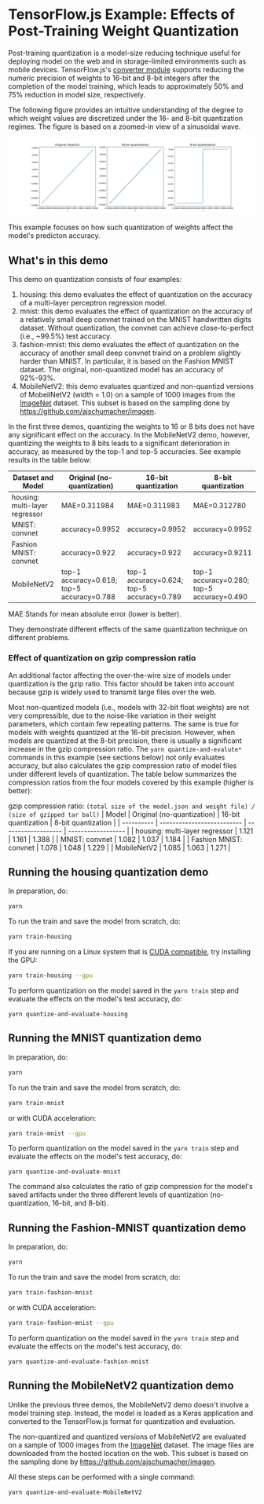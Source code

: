 # TensorFlow.js Example: Effects of Post-Training Weight Quantization

Post-training quantization is a model-size reducing technique useful for
deploying model on the web and in storage-limited environments such as
mobile devices. TensorFlow.js's
[converter module](https://github.com/tensorflow/tfjs-converter)
supports reducing the numeric precision of weights to 16-bit and 8-bit
integers after the completion of the model training, which leads to
approximately 50% and 75% reduction in model size, respectively.

The following figure provides an intuitive understanding of the degree
to which weight values are discretized under the 16- and 8-bit quantization
regimes. The figure is based on a zoomed-in view of a sinusoidal wave.

![Weight quantization: 16-bit and 8-bit](./quantization.png)

This example focuses on how such quantization of weights affect the
model's predicton accuracy.

## What's in this demo

This demo on quantization consists of four examples:
1. housing: this demo evaluates the effect of quantization on the accuracy
   of a multi-layer perceptron regression model.
2. mnist: this demo evaluates the effect of quantization on the accuracy
   of a relatively small deep convnet trained on the MNIST handwritten digits
   dataset. Without quantization, the convnet can achieve close-to-perfect
   (i.e., ~99.5%) test accuracy.
3. fashion-mnist: this demo evaluates the effect of quantization on the
   accuracy of another small deep convnet traind on a problem slightly harder
   than MNIST. In particular, it is based on the Fashion MNIST dataset. The
   original, non-quantized model has an accuracy of 92%-93%.
4. MobileNetV2: this demo evaluates quantized and non-quantizd versions of
   MobeilNetV2 (width = 1.0) on a sample of 1000 images from the
   [ImageNet](http://www.image-net.org/) dataset. This subset is based on the
   sampling done by https://github.com/ajschumacher/imagen.

In the first three demos, quantizing the weights to 16 or 8 bits does not
have any significant effect on the accuracy. In the MobileNetV2 demo, however,
quantizing the weights to 8 bits leads to a significant deterioration in
accuracy, as measured by the top-1 and top-5 accuracies. See example results
in the table below:

| Dataset and Model      | Original (no-quantization) | 16-bit quantization | 8-bit quantization |
| ---------------------- | -------------------------- | ------------------- | ------------------ |
| housing: multi-layer regressor  |  MAE=0.311984     | MAE=0.311983        | MAE=0.312780       |
| MNIST: convnet         | accuracy=0.9952            | accuracy=0.9952     | accuracy=0.9952    |
| Fashion MNIST: convnet | accuracy=0.922             | accuracy=0.922      | accuracy=0.9211    |
| MobileNetV2            | top-1 accuracy=0.618; top-5 accuracy=0.788 | top-1 accuracy=0.624; top-5 accuracy=0.789 | top-1 accuracy=0.280; top-5 accuracy=0.490 |

MAE Stands for mean absolute error (lower is better).

They demonstrate different effects of the same quantization technique
on different problems.

### Effect of quantization on gzip compression ratio

An additional factor affecting the over-the-wire size of models
under quantization is the gzip ratio. This factor should be taken into
account because gzip is widely used to transmit large files over the
web.

Most non-quantized models (i.e.,
models with 32-bit float weights) are not very compressible, due to
the noise-like variation in their weight parameters, which contain
few repeating patterns. The same is true for models with weights
quantized at the 16-bit precision. However, when models are quantized
at the 8-bit precision, there is usually a significant increase in the
gzip compression ratio. The `yarn quantize-and-evalute*` commands in
this example (see sections below) not only evaluates accuracy, but also
calculates the gzip compression ratio of model files under different
levels of quantization. The table below summarizes the compression ratios
from the four models covered by this example (higher is better):

gzip compression ratio:
`(total size of the model.json and weight file) / (size of gzipped tar ball)`
| Model      | Original (no-quantization) | 16-bit quantization | 8-bit quantization |
| ---------- | -------------------------- | ------------------- | ------------------ |
| housing: multi-layer regressor  | 1.121 | 1.161               | 1.388              |
| MNIST: convnet         | 1.082          | 1.037               | 1.184              |
| Fashion MNIST: convnet | 1.078          | 1.048               | 1.229              |
| MobileNetV2            | 1.085          | 1.063               | 1.271              |

## Running the housing quantization demo

In preparation, do:

```sh
yarn
```

To run the train and save the model from scratch, do:
```sh
yarn train-housing
```

If you are running on a Linux system that is [CUDA compatible](https://www.tensorflow.org/install/install_linux), try installing the GPU:

```sh
yarn train-housing --gpu
```

To perform quantization on the model saved in the `yarn train` step
and evaluate the effects on the model's test accuracy, do:

```
yarn quantize-and-evaluate-housing
```

## Running the MNIST quantization demo

In preparation, do:

```sh
yarn
```

To run the train and save the model from scratch, do:
```sh
yarn train-mnist
```

or with CUDA acceleration:

```sh
yarn train-mnist --gpu
```

To perform quantization on the model saved in the `yarn train` step
and evaluate the effects on the model's test accuracy, do:

```
yarn quantize-and-evaluate-mnist
```

The command also calculates the ratio of gzip compression for the
model's saved artifacts under the three different levels of quantization
(no-quantization, 16-bit, and 8-bit).

## Running the Fashion-MNIST quantization demo

In preparation, do:

```sh
yarn
```

To run the train and save the model from scratch, do:
```sh
yarn train-fashion-mnist
```

or with CUDA acceleration:

```sh
yarn train-fashion-mnist --gpu
```

To perform quantization on the model saved in the `yarn train` step
and evaluate the effects on the model's test accuracy, do:

```
yarn quantize-and-evaluate-fashion-mnist
```

## Running the MobileNetV2 quantization demo

Unlike the previous three demos, the MobileNetV2 demo doesn't involve
a model training step. Instead, the model is loaded as a Keras application
and converted to the TensorFlow.js format for quantization and evaluation.

The non-quantized and quantized versions of MobileNetV2 are evaluated
on a sample of 1000 images from the [ImageNet](http://www.image-net.org/)
dataset. The image files are downloaded from the hosted location on the
web. This subset is based on the sampling done by
https://github.com/ajschumacher/imagen.

All these steps can be performed with a single command:

```sh
yarn quantize-and-evaluate-MobileNetV2
```
